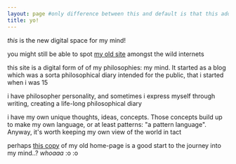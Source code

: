 ```yaml
---
layout: page #only difference between this and default is that this adds a h2
title: yo!
---
```


<!-- yo -->

*this* is the new digital space for my mind!

you might still be able to spot [my old site](https://www.rahilpatel.com) amongst the wild internets

this site is a digital form of of my philosophies: my mind. It started as a blog which was a sorta philosophical diary intended for the public, that i started when i was 15

i have philosopher personality, and sometimes i express myself through writing, creating a life-long philosophical diary

i have my own unique thoughts, ideas, concepts. Those concepts build up to make my own language, or at least patterns: "a pattern language". Anyway, it's worth keeping my own view of the world in tact

perhaps [this copy](/herro) of my old home-page is a good start to the journey into my mind..? *whoaaa* :o :o
